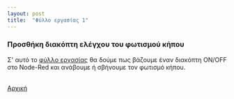 ```yaml
---
layout: post
title:  "Φύλλο εργασίας 1"
---
```

<div style="text-align: justify;">
 <H3>Προσθήκη διακόπτη ελέγχου του φωτισμού κήπου</H3>
 <p>Σ' αυτό το <a href="https://github.com/stav98/UrsaRobotics_SmartHome/blob/master/documentation/%CE%A6%CF%8D%CE%BB%CE%BB%CE%BF_%CE%95%CF%81%CE%B3%CE%B1%CF%83%CE%AF%CE%B1%CF%82-1.pdf" target="_blank">φύλλο εργασίας</a> θα δούμε πως βάζουμε έναν διακόπτη ON/OFF στο Node-Red και ανάβουμε ή σβήνουμε τον φωτισμό κήπου.</p>
 <br>
 <a href="{{ "./index.html" | relative_url }}">Αρχική</a>
</div>

